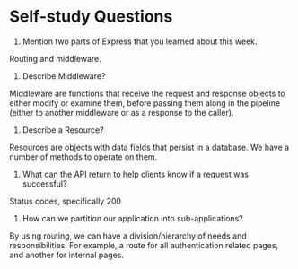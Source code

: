 # Self-study Questions

1. Mention two parts of Express that you learned about this week.

Routing and middleware.

1. Describe Middleware?

Middleware are functions that receive the request and response objects to either modify or examine them, before passing them along in the pipeline (either to another middleware or as a response to the caller).

1. Describe a Resource?

Resources are objects with data fields that persist in a database. We have a number of methods to operate on them.

1. What can the API return to help clients know if a request was successful?

Status codes, specifically 200

1. How can we partition our application into sub-applications?

By using routing, we can have a division/hierarchy of needs and responsibilities. For example, a route for all authentication related pages, and another for internal pages.
